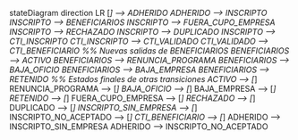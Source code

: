 stateDiagram
  direction LR
  [*] --> ADHERIDO
  ADHERIDO --> INSCRIPTO
  INSCRIPTO --> BENEFICIARIOS
  INSCRIPTO --> FUERA_CUPO_EMPRESA
  INSCRIPTO --> RECHAZADO
  INSCRIPTO --> DUPLICADO
  INSCRIPTO --> CTI_INSCRIPTO
  CTI_INSCRIPTO --> CTI_VALIDADO
  CTI_VALIDADO --> CTI_BENEFICIARIO
  %% Nuevas salidas de BENEFICIARIOS
  BENEFICIARIOS --> ACTIVO
  BENEFICIARIOS --> RENUNCIA_PROGRAMA
  BENEFICIARIOS --> BAJA_OFICIO
  BENEFICIARIOS --> BAJA_EMPRESA
  BENEFICIARIOS --> RETENIDO
  %% Estados finales de otras transiciones
  ACTIVO --> [*]
  RENUNCIA_PROGRAMA --> [*]
  BAJA_OFICIO --> [*]
  BAJA_EMPRESA --> [*]
  RETENIDO --> [*]
  FUERA_CUPO_EMPRESA --> [*]
  RECHAZADO --> [*]
  DUPLICADO --> [*]
  INSCRIPTO_SIN_EMPRESA --> [*]
  INSCRIPTO_NO_ACEPTADO --> [*]
  CTI_BENEFICIARIO --> [*]
  ADHERIDO --> INSCRIPTO_SIN_EMPRESA
  ADHERIDO --> INSCRIPTO_NO_ACEPTADO
